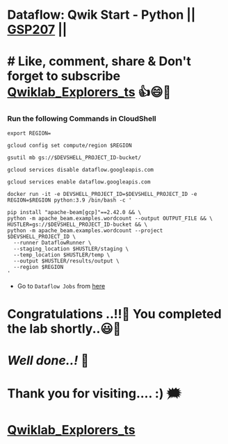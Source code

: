 # Dataflow: Qwik Start - Python || [GSP207](https://www.cloudskillsboost.google/focuses/1100?parent=catalog) ||

# # Like, comment, share & Don't forget to subscribe [Qwiklab_Explorers_ts](https://youtube.com/@titashshil?si=RgamNu1dc9jVIbJN) 👍😄🤝

### Run the following Commands in CloudShell

```
export REGION=
```
```
gcloud config set compute/region $REGION

gsutil mb gs://$DEVSHELL_PROJECT_ID-bucket/

gcloud services disable dataflow.googleapis.com

gcloud services enable dataflow.googleapis.com

docker run -it -e DEVSHELL_PROJECT_ID=$DEVSHELL_PROJECT_ID -e REGION=$REGION python:3.9 /bin/bash -c '

pip install "apache-beam[gcp]"==2.42.0 && \
python -m apache_beam.examples.wordcount --output OUTPUT_FILE && \
HUSTLER=gs://$DEVSHELL_PROJECT_ID-bucket && \
python -m apache_beam.examples.wordcount --project $DEVSHELL_PROJECT_ID \
  --runner DataflowRunner \
  --staging_location $HUSTLER/staging \
  --temp_location $HUSTLER/temp \
  --output $HUSTLER/results/output \
  --region $REGION
'
```

* Go to `Dataflow Jobs` from [here](https://console.cloud.google.com/dataflow/jobs?)

# Congratulations ..!!🎉  You completed the lab shortly..😃💯

# *Well done..!* 👏

# Thank you for visiting.... :) 🗯️

# [Qwiklab_Explorers_ts](https://youtube.com/@titashshil?si=RgamNu1dc9jVIbJN)
